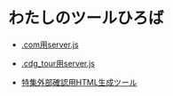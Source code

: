 # わたしのツールひろば

* [.com用server.js](https://github.com/opdykurihara/labs/tree/master/servers/com)
* [.cdg_tour用server.js](https://github.com/opdykurihara/labs/tree/master/servers/cdg_tour)

* [特集外部確認用HTML生成ツール](https://github.com/opdykurihara/labs/tree/master/special/build/_modules/special)